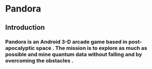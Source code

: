 # Pandora

## Introduction
### Pandora is an Android 3-D arcade game based in post-apocalyptic space . The mission is to explore as much as possible and mine quantum data without falling and by overcoming the obstacles . 
